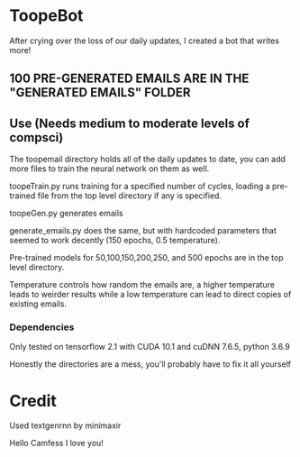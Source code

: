 # ToopeBot

After crying over the loss of our daily updates, I created a bot that writes more!

## 100 PRE-GENERATED EMAILS ARE IN THE "GENERATED EMAILS" FOLDER


## Use (Needs medium to moderate levels of compsci)

The toopemail directory holds all of the daily updates to date, you can add more files to train the neural network on them as well.

toopeTrain.py runs training for a specified number of cycles, loading a pre-trained file from the top level directory if any is specified.

toopeGen.py generates emails

generate_emails.py does the same, but with hardcoded parameters that seemed to work decently (150 epochs, 0.5 temperature).


Pre-trained models for 50,100,150,200,250, and 500 epochs are in the top level directory.

Temperature controls how random the emails are, a higher temperature leads to weirder results while a low temperature can lead to direct copies of existing emails.

### Dependencies

Only tested on tensorflow 2.1 with CUDA 10.1 and cuDNN 7.6.5, python 3.6.9

Honestly the directories are a mess, you'll probably have to fix it all yourself

# Credit

Used textgenrnn by minimaxir

Hello Camfess I love you!